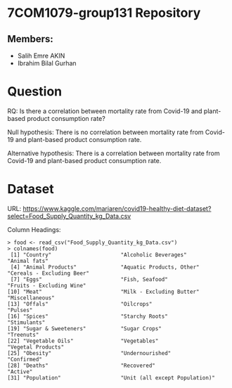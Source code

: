 # 7COM1079-group131 Repository

## Members:

* Salih Emre AKIN
* Ibrahim Bilal Gurhan

Question
========

RQ: Is there a correlation between mortality rate from Covid-19 and plant-based product consumption rate?

Null hypothesis: There is no correlation between mortality rate from Covid-19 and plant-based product consumption rate.

Alternative hypothesis: There is a correlation between mortality rate from Covid-19 and plant-based product consumption rate.

Dataset
=======

URL: https://www.kaggle.com/mariaren/covid19-healthy-diet-dataset?select=Food_Supply_Quantity_kg_Data.csv

Column Headings:

```
> food <- read_csv("Food_Supply_Quantity_kg_Data.csv")
> colnames(food)
 [1] "Country"                      "Alcoholic Beverages"          "Animal fats"                 
 [4] "Animal Products"              "Aquatic Products, Other"      "Cereals - Excluding Beer"    
 [7] "Eggs"                         "Fish, Seafood"                "Fruits - Excluding Wine"     
[10] "Meat"                         "Milk - Excluding Butter"      "Miscellaneous"               
[13] "Offals"                       "Oilcrops"                     "Pulses"                      
[16] "Spices"                       "Starchy Roots"                "Stimulants"                  
[19] "Sugar & Sweeteners"           "Sugar Crops"                  "Treenuts"                    
[22] "Vegetable Oils"               "Vegetables"                   "Vegetal Products"            
[25] "Obesity"                      "Undernourished"               "Confirmed"                   
[28] "Deaths"                       "Recovered"                    "Active"                      
[31] "Population"                   "Unit (all except Population)"
```
